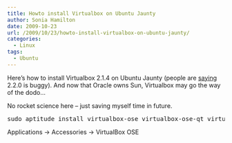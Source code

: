 ```yaml
---
title: Howto install Virtualbox on Ubuntu Jaunty
author: Sonia Hamilton
date: 2009-10-23
url: /2009/10/23/howto-install-virtualbox-on-ubuntu-jaunty/
categories:
  - Linux
tags:
  - Ubuntu
---
```

Here&#8217;s how to install Virtualbox 2.1.4 on Ubuntu Jaunty (people are [saying][1] 2.2.0 is buggy). And now that Oracle owns Sun, Virtualbox may go the way of the dodo&#8230;

<!--more-->

No rocket science here &#8211; just saving myself time in future.

<pre>sudo aptitude install virtualbox-ose virtualbox-ose-qt virtualbox-ose-source dkms virtualbox-guest-additions</pre>

Applications -> Accessories -> VirtualBox OSE

 [1]: http://www.ubuntugeek.com/how-to-install-virtualbox-220-in-ubuntu-904-jaunty.html
